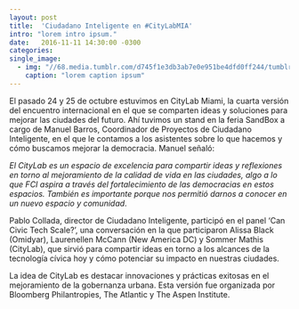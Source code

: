 ```yaml
---
layout: post
title:  'Ciudadano Inteligente en #CityLabMIA'
intro: "lorem intro ipsum."
date:   2016-11-11 14:30:00 -0300
categories: 
single_image:
  - img: "//68.media.tumblr.com/d745f1e3db3ab7e0e951be4dfd0ff244/tumblr_inline_oghksloXeT1uz8ttg_500.png"
    caption: "lorem caption ipsum"
---
```

El pasado 24 y 25 de octubre estuvimos en CityLab Miami, la cuarta versión del encuentro internacional en el que se comparten ideas y soluciones para mejorar las ciudades del futuro. Ahí tuvimos un stand en la feria SandBox a cargo de Manuel Barros, Coordinador de Proyectos de Ciudadano Inteligente, en el que le contamos a los asistentes sobre lo que hacemos y cómo buscamos mejorar la democracia. Manuel señaló: 

*El CityLab es un espacio de excelencia para compartir ideas y reflexiones en torno al mejoramiento de la calidad de vida en las ciudades, algo a lo que FCI aspira a través del fortalecimiento de las democracias en estos espacios. También es importante porque nos permitió darnos a conocer en un nuevo espacio y comunidad*. 

Pablo Collada, director de Ciudadano Inteligente, participó en el panel ‘Can Civic Tech Scale?’, una conversación en la que participaron Alissa Black (Omidyar), Laurenellen McCann (New America DC) y Sommer Mathis (CityLab), que sirvió para compartir ideas en torno a los alcances de la tecnología cívica hoy y cómo potenciar su impacto en nuestras ciudades.

La idea de CityLab es destacar innovaciones y prácticas exitosas en el mejoramiento de la gobernanza urbana. Esta versión fue organizada por Bloomberg Philantropies, The Atlantic y The Aspen Institute.
